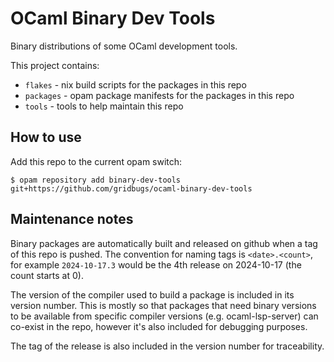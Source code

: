 # OCaml Binary Dev Tools

Binary distributions of some OCaml development tools.

This project contains:
 - `flakes` - nix build scripts for the packages in this repo
 - `packages` - opam package manifests for the packages in this repo
 - `tools` - tools to help maintain this repo

## How to use

Add this repo to the current opam switch:
```
$ opam repository add binary-dev-tools git+https://github.com/gridbugs/ocaml-binary-dev-tools
```

## Maintenance notes

Binary packages are automatically built and released on github when a tag of
this repo is pushed. The convention for naming tags is `<date>.<count>`, for
example `2024-10-17.3` would be the 4th release on 2024-10-17 (the count starts
at 0).

The version of the compiler used to build a package is included in its version
number. This is mostly so that packages that need binary versions to be
available from specific compiler versions (e.g. ocaml-lsp-server) can co-exist
in the repo, however it's also included for debugging purposes.

The tag of the release is also included in the version number for traceability.
